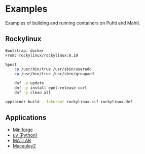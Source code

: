 # Examples
Examples of building and running containers on Puhti and Mahti.

## Rockylinux

```sh title="rockylinux.def"
Bootstrap: docker
From: rockylinux/rockylinux:8.10

%post
    cp /usr/bin/true /usr/sbin/useradd
    cp /usr/bin/true /usr/sbin/groupadd

    dnf -y update
    dnf -y install epel-release curl
    dnf -y clean all
```

```bash
apptainer build --fakeroot rockylinux.sif rockylinux.def
```

## Applications

- [Miniforge](https://github.com/CSCfi/singularity-recipes/tree/main/miniforge)
- [uv (Python)](https://github.com/CSCfi/singularity-recipes/tree/main/python-uv)
- [MATLAB](https://github.com/CSCfi/singularity-recipes/tree/main/matlab/r2024b)
- [Macaulay2](https://github.com/CSCfi/singularity-recipes/tree/main/macaulay2)
